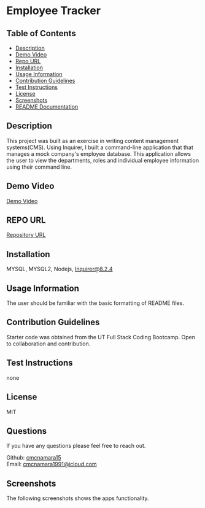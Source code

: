 # Employee Tracker


## Table of Contents    
- [Description](#description)
- [Demo Video](#demo-video)
- [Repo URL](#repo-url)
- [Installation](#installation)
- [Usage Information](#usage-information)
- [Contribution Guidelines](#contribution-guidelines)
- [Test Instructions](#test-instructions)
- [License](#license)
- [Screenshots](#screenshots)
- [README Documentation](#readme-docmentation)

## Description
This project was built as an exercise in writing content management systems(CMS). Using Inquirer, I built a command-line application that that manages a mock company's employee database. This application allows the user to view the departments, roles and individual employee information using their command line. 


## Demo Video 
[Demo Video]()<br />

## REPO URL
[Repository URL](https://github.com/cmcnamara15/Employee_Tracker)<br />

## Installation
MYSQL, MYSQL2, Nodejs, Inquirer@8.2.4<br />

## Usage Information
The user should be familiar with the basic formatting of README files.<br />

## Contribution Guidelines 
Starter code was obtained from the UT Full Stack Coding Bootcamp. Open to collaboration and contribution.<br />

## Test Instructions
none

## License
MIT

## Questions 
If you have any questions please feel free to reach out.<br />

Github: [cmcnamara15](https://github.com/cmcnamara15)<br />
Email: cmcnamara1991@icloud.com

## Screenshots

The following screenshots shows the apps functionality.<br />

<!-- 
## Node in terminal<br />

![Screenshot of the program running in the terminal](./assets/screenshot1.png)

## Generated output file<br />

![Screenshot of output example](./assets/screenshot2.png)

## Failed Test result<br />

![Example of failed test](./assets/failedtest.png)

## Inquirer prompts complete<br />

![Example of passed test](./assets/passedtest.png)
 -->